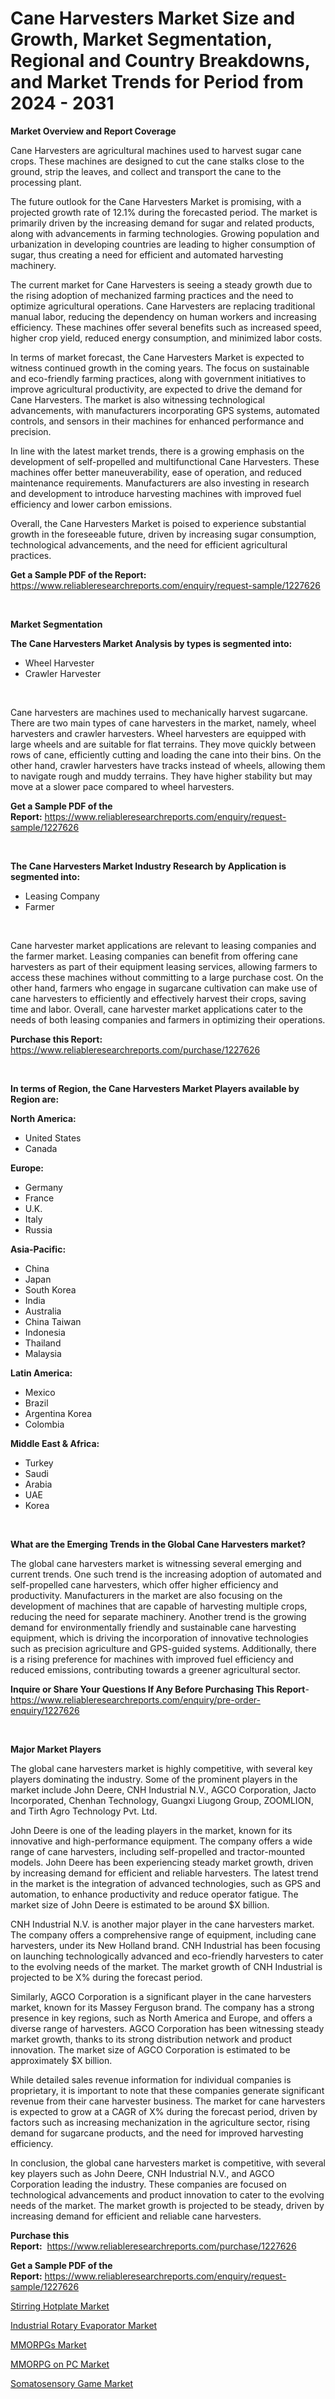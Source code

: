 <p><h1>Cane Harvesters Market Size and Growth, Market Segmentation, Regional and Country Breakdowns, and Market Trends for Period from 2024 -  2031</h1></p><p><strong>Market Overview and Report Coverage</strong></p>
<p><p>Cane Harvesters are agricultural machines used to harvest sugar cane crops. These machines are designed to cut the cane stalks close to the ground, strip the leaves, and collect and transport the cane to the processing plant.</p><p>The future outlook for the Cane Harvesters Market is promising, with a projected growth rate of 12.1% during the forecasted period. The market is primarily driven by the increasing demand for sugar and related products, along with advancements in farming technologies. Growing population and urbanization in developing countries are leading to higher consumption of sugar, thus creating a need for efficient and automated harvesting machinery.</p><p>The current market for Cane Harvesters is seeing a steady growth due to the rising adoption of mechanized farming practices and the need to optimize agricultural operations. Cane Harvesters are replacing traditional manual labor, reducing the dependency on human workers and increasing efficiency. These machines offer several benefits such as increased speed, higher crop yield, reduced energy consumption, and minimized labor costs.</p><p>In terms of market forecast, the Cane Harvesters Market is expected to witness continued growth in the coming years. The focus on sustainable and eco-friendly farming practices, along with government initiatives to improve agricultural productivity, are expected to drive the demand for Cane Harvesters. The market is also witnessing technological advancements, with manufacturers incorporating GPS systems, automated controls, and sensors in their machines for enhanced performance and precision.</p><p>In line with the latest market trends, there is a growing emphasis on the development of self-propelled and multifunctional Cane Harvesters. These machines offer better maneuverability, ease of operation, and reduced maintenance requirements. Manufacturers are also investing in research and development to introduce harvesting machines with improved fuel efficiency and lower carbon emissions.</p><p>Overall, the Cane Harvesters Market is poised to experience substantial growth in the foreseeable future, driven by increasing sugar consumption, technological advancements, and the need for efficient agricultural practices.</p></p>
<p><strong>Get a Sample PDF of the Report:</strong> <a href="https://www.reliableresearchreports.com/enquiry/request-sample/1227626">https://www.reliableresearchreports.com/enquiry/request-sample/1227626</a></p>
<p>&nbsp;</p>
<p><strong>Market Segmentation</strong></p>
<p><strong>The Cane Harvesters Market Analysis by types is segmented into:</strong></p>
<p><ul><li>Wheel Harvester</li><li>Crawler Harvester</li></ul></p>
<p>&nbsp;</p>
<p><p>Cane harvesters are machines used to mechanically harvest sugarcane. There are two main types of cane harvesters in the market, namely, wheel harvesters and crawler harvesters. Wheel harvesters are equipped with large wheels and are suitable for flat terrains. They move quickly between rows of cane, efficiently cutting and loading the cane into their bins. On the other hand, crawler harvesters have tracks instead of wheels, allowing them to navigate rough and muddy terrains. They have higher stability but may move at a slower pace compared to wheel harvesters.</p></p>
<p><strong>Get a Sample PDF of the Report:</strong>&nbsp;<a href="https://www.reliableresearchreports.com/enquiry/request-sample/1227626">https://www.reliableresearchreports.com/enquiry/request-sample/1227626</a></p>
<p>&nbsp;</p>
<p><strong>The Cane Harvesters Market Industry Research by Application is segmented into:</strong></p>
<p><ul><li>Leasing Company</li><li>Farmer</li></ul></p>
<p>&nbsp;</p>
<p><p>Cane harvester market applications are relevant to leasing companies and the farmer market. Leasing companies can benefit from offering cane harvesters as part of their equipment leasing services, allowing farmers to access these machines without committing to a large purchase cost. On the other hand, farmers who engage in sugarcane cultivation can make use of cane harvesters to efficiently and effectively harvest their crops, saving time and labor. Overall, cane harvester market applications cater to the needs of both leasing companies and farmers in optimizing their operations.</p></p>
<p><strong>Purchase this Report:</strong>&nbsp; <a href="https://www.reliableresearchreports.com/purchase/1227626">https://www.reliableresearchreports.com/purchase/1227626</a></p>
<p>&nbsp;</p>
<p><strong>In terms of Region, the Cane Harvesters Market Players available by Region are:</strong></p>
<p>
    <p> <strong> North America: </strong>
        <ul>
            <li>United States</li>
            <li>Canada</li>
        </ul>
        </p> 
    <p> <strong> Europe: </strong>
        <ul>
            <li>Germany</li>
            <li>France</li>
            <li>U.K.</li>
            <li>Italy</li>
            <li>Russia</li>
        </ul>
        </p> 
    <p> <strong> Asia-Pacific: </strong>
        <ul>
            <li>China</li>
            <li>Japan</li>
            <li>South Korea</li>
            <li>India</li>
            <li>Australia</li>
            <li>China Taiwan</li>
            <li>Indonesia</li>
            <li>Thailand</li>
            <li>Malaysia</li>
        </ul>
        </p> 
    <p> <strong> Latin America: </strong>
        <ul>
            <li>Mexico</li>
            <li>Brazil</li>
            <li>Argentina Korea</li>
            <li>Colombia</li>
        </ul>
        </p> 
    <p> <strong> Middle East & Africa: </strong>
        <ul>
            <li>Turkey</li>
            <li>Saudi</li>
            <li>Arabia</li>
            <li>UAE</li>
            <li>Korea</li>
        </ul>
    </p>
    </p>
<p>&nbsp;</p>
<p><strong>What are the Emerging Trends in the Global Cane Harvesters market?</strong></p>
<p><p>The global cane harvesters market is witnessing several emerging and current trends. One such trend is the increasing adoption of automated and self-propelled cane harvesters, which offer higher efficiency and productivity. Manufacturers in the market are also focusing on the development of machines that are capable of harvesting multiple crops, reducing the need for separate machinery. Another trend is the growing demand for environmentally friendly and sustainable cane harvesting equipment, which is driving the incorporation of innovative technologies such as precision agriculture and GPS-guided systems. Additionally, there is a rising preference for machines with improved fuel efficiency and reduced emissions, contributing towards a greener agricultural sector.</p></p>
<p><strong>Inquire or Share Your Questions If Any Before Purchasing This Report</strong>- <a href="https://www.reliableresearchreports.com/enquiry/pre-order-enquiry/1227626">https://www.reliableresearchreports.com/enquiry/pre-order-enquiry/1227626</a></p>
<p>&nbsp;</p>
<p><strong>Major Market Players</strong></p>
<p><p>The global cane harvesters market is highly competitive, with several key players dominating the industry. Some of the prominent players in the market include John Deere, CNH Industrial N.V., AGCO Corporation, Jacto Incorporated, Chenhan Technology, Guangxi Liugong Group, ZOOMLION, and Tirth Agro Technology Pvt. Ltd.</p><p>John Deere is one of the leading players in the market, known for its innovative and high-performance equipment. The company offers a wide range of cane harvesters, including self-propelled and tractor-mounted models. John Deere has been experiencing steady market growth, driven by increasing demand for efficient and reliable harvesters. The latest trend in the market is the integration of advanced technologies, such as GPS and automation, to enhance productivity and reduce operator fatigue. The market size of John Deere is estimated to be around $X billion.</p><p>CNH Industrial N.V. is another major player in the cane harvesters market. The company offers a comprehensive range of equipment, including cane harvesters, under its New Holland brand. CNH Industrial has been focusing on launching technologically advanced and eco-friendly harvesters to cater to the evolving needs of the market. The market growth of CNH Industrial is projected to be X% during the forecast period.</p><p>Similarly, AGCO Corporation is a significant player in the cane harvesters market, known for its Massey Ferguson brand. The company has a strong presence in key regions, such as North America and Europe, and offers a diverse range of harvesters. AGCO Corporation has been witnessing steady market growth, thanks to its strong distribution network and product innovation. The market size of AGCO Corporation is estimated to be approximately $X billion.</p><p>While detailed sales revenue information for individual companies is proprietary, it is important to note that these companies generate significant revenue from their cane harvester business. The market for cane harvesters is expected to grow at a CAGR of X% during the forecast period, driven by factors such as increasing mechanization in the agriculture sector, rising demand for sugarcane products, and the need for improved harvesting efficiency.</p><p>In conclusion, the global cane harvesters market is competitive, with several key players such as John Deere, CNH Industrial N.V., and AGCO Corporation leading the industry. These companies are focused on technological advancements and product innovation to cater to the evolving needs of the market. The market growth is projected to be steady, driven by increasing demand for efficient and reliable cane harvesters.</p></p>
<p><strong>Purchase this Report:</strong>&nbsp;&nbsp;<a href="https://www.reliableresearchreports.com/purchase/1227626">https://www.reliableresearchreports.com/purchase/1227626</a></p>
<p></p>
<p><strong>Get a Sample PDF of the Report:</strong>&nbsp;<a href="https://www.reliableresearchreports.com/enquiry/request-sample/1227626">https://www.reliableresearchreports.com/enquiry/request-sample/1227626</a></p>
<p><p><a href="https://github.com/GroverBarry/Market-Research-Report-List-3/blob/main/stirring-hotplate-market.md">Stirring Hotplate Market</a></p><p><a href="https://github.com/RickHolmes3/Market-Research-Report-List-2/blob/main/industrial-rotary-evaporator-market.md">Industrial Rotary Evaporator Market</a></p><p><a href="https://medium.com/@emilypena1936/mmorpgs-market-share-evolution-and-market-growth-trends-2023-2030-8fbb34acfa3e">MMORPGs Market</a></p><p><a href="https://medium.com/@emilypena1936/mmorpg-on-pc-market-research-report-its-history-and-forecast-2023-to-2030-c81f59e31404">MMORPG on PC Market</a></p><p><a href="https://medium.com/@emilypena1936/decoding-somatosensory-game-market-metrics-market-share-trends-and-growth-patterns-dcf538745a91">Somatosensory Game Market</a></p></p>